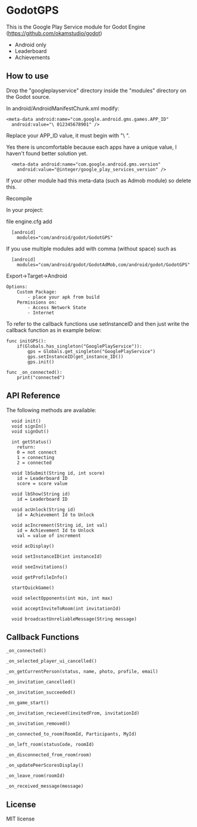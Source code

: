 GodotGPS
========

This is the Google Play Service module for Godot Engine (https://github.com/okamstudio/godot)
- Android only
- Leaderboard
- Achievements

How to use
----------
Drop the "googleplayservice" directory inside the "modules" directory on the Godot source.

In android/AndroidManifestChunk.xml modify:
```
<meta-data android:name="com.google.android.gms.games.APP_ID"
  android:value="\ 012345678901" /> 
```
Replace your APP_ID value, it must begin with "\ ".

Yes there is uncomfortable because each apps have a unique value, I haven't found better solution yet.

```
  <meta-data android:name="com.google.android.gms.version"
    android:value="@integer/google_play_services_version" />
```
If your other module had this meta-data (such as Admob module) so delete this.

Recompile

In your project:

file engine.cfg add
```
  [android]
    modules="com/android/godot/GodotGPS"
``` 
If you use multiple modules add with comma (without space) such as
```
  [android]
    modules="com/android/godot/GodotAdMob,com/android/godot/GodotGPS"
```
Export->Target->Android

	Options:
		Custom Package:
			- place your apk from build
		Permissions on:
			- Access Network State
			- Internet

To refer to the callback functions use setInstanceID and then just write the callback function as in example below:
```
func initGPS():
	if(Globals.has_singleton("GooglePlayService")):
		gps	= Globals.get_singleton("GooglePlayService")
		gps.setInstanceID(get_instance_ID())
        gps.init()

func _on_connected():
	print("connected")            
```

API Reference
-------------

The following methods are available:
```
  void init()
  void signIn()
  void signOut()
	
  int getStatus()
    return:
    0 = not connect
    1 = connecting
    2 = connected
  
  void lbSubmit(String id, int score)
    id = Leaderboard ID
    score = score value
  
  void lbShow(String id)
    id = Leaderboard ID

  void acUnlock(String id)
    id = Achievement Id to Unlock
    
  void acIncrement(String id, int val)
    id = Achievement Id to Unlock
    val = value of increment
  
  void acDisplay()
  
  void setInstanceID(int instanceId)
  
  void seeInvitations()
  
  void getProfileInfo()
  
  startQuickGame()
  
  void selectOpponents(int min, int max)
  
  void acceptInviteToRoom(int invitationId)
  
  void broadcastUnreliableMessage(String message)
```

Callback Functions
-------------
```
_on_connected()

_on_selected_player_ui_cancelled()

_on_getCurrentPerson(status, name, photo, profile, email)

_on_invitation_cancelled()

_on_invitation_succeeded()

_on_game_start()

_on_invitation_recieved(invitedFrom, invitationId)

_on_invitation_removed()

_on_connected_to_room(RoomId, Participants, MyId)

_on_left_room(statusCode, roomId)

_on_disconnected_from_room(room)

_on_updatePeerScoresDisplay()

_on_leave_room(roomId)

_on_received_message(message)

```
License
-------------
MIT license
